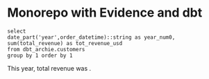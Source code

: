# Monorepo with Evidence and dbt

```totals
select
date_part('year',order_datetime)::string as year_num0,
sum(total_revenue) as tot_revenue_usd
from dbt_archie.customers
group by 1 order by 1
```

This year, total revenue was <Value data={totals} column=tot_revenue_usd/>.

<BarChart title="Revenue by Year" data={totals} x=year_num0 y=tot_revenue_usd/>